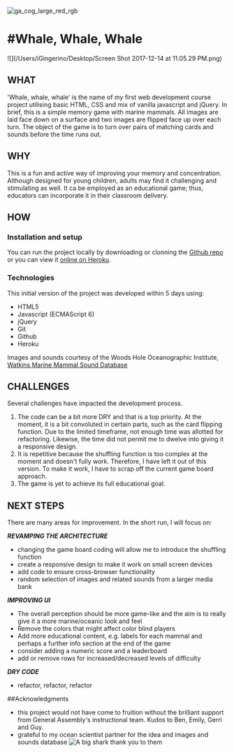 
![ga_cog_large_red_rgb](https://cloud.githubusercontent.com/assets/40461/8183776/469f976e-1432-11e5-8199-6ac91363302b.png)

# #Whale, Whale, Whale 
![](/Users/iGingerino/Desktop/Screen Shot 2017-12-14 at 11.05.29 PM.png)

## WHAT 
'Whale, whale, whale' is the name of my first web development course project utilising basic HTML, CSS and mix of vanilla javascript and jQuery. In brief, this is a simple memory game with marine mammals. All images are laid face down on a surface and two images are flipped face up over each turn. The object of the game is to turn over pairs of matching cards and sounds before the time runs out.

## WHY
This is a fun and active way of improving your memory and concentration. Although designed for young children, adults may find it challenging and stimulating as well. It ca be employed as an educational game; thus, educators can incorporate it in their classroom delivery. 

## HOW

### Installation and setup
You can run the project locally by downloading or clonning the [Github repo](https://github.com/EagleEye182/wdi-first-project) or you can view it [online on Heroku](#). 

### Technologies
This initial version of the project was developed within 5 days using: 

* HTML5
* Javascript (ECMAScript 6)
* jQuery
* Git
* Github
* Heroku


Images and sounds courtesy of the Woods Hole Oceanographic Institute, [Watkins Marine Mammal Sound Database](http://cis.whoi.edu/science/B/whalesounds/index.cfm)

## CHALLENGES
Several challenges have impacted the development process. 

1. The code can be a bit more DRY and that is a top priority. At the moment, it is a bit convoluted in certain parts, such as the card flipping function. Due to the limited timeframe, not enough time was allotted for refactoring. Likewise, the time did not permit me to dwelve into giving it a responsive design.
2. It is repetitive because the shuffling function is too complex at the moment and doesn't fully work. Therefore, I have left it out of this version. To make it work, I have to scrap off the current game board approach. 
3. The game is yet to achieve its full educational goal. 


## NEXT STEPS
 There are many areas for improvement. In the short run, I will focus on: 
 
***REVAMPING THE ARCHITECTURE***

- changing the game board coding will allow me to introduce the shuffling function
- create a responsive design to make it work on small screen devices
- add code to ensure cross-browser functionality
- random selection of images and related sounds from a larger media bank
 

***IMPROVING UI***

- The overall perception should be more game-like and the aim is to really give it a more marine/oceanic look and feel 
- Remove the colors that might affect color blind players
- Add more educational content, e.g. labels for each mammal and perhaps a further info section at the end of the game
- consider adding a numeric score and a leaderboard 
- add or remove rows for increased/decreased levels of difficulty

***DRY CODE***

- refactor, refactor, refactor 


##Acknowledgments

- this project would not have come to fruition without the brilliant support from General Assembly's instructional team. Kudos to Ben, Emily, Gerri and Guy.
- grateful to my ocean scientist partner for the idea and images and sounds database
![A big shark thank you to them](https://vignette.wikia.nocookie.net/theloudhouse/images/a/a6/Thank_you.gif)